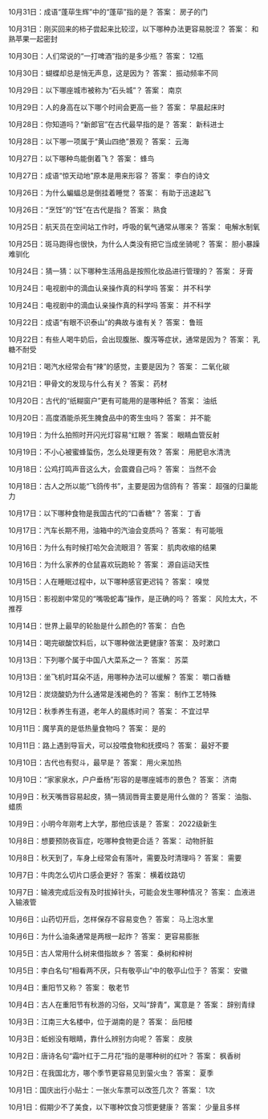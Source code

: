 10月31日：成语“蓬荜生辉”中的“蓬荜”指的是？ 答案： 房子的门 

10月31日：刚买回来的柿子尝起来比较涩，以下哪种办法更容易脱涩？ 答案： 和熟苹果一起密封  

10月30日：人们常说的“一打啤酒”指的是多少瓶？ 答案： 12瓶 

10月30日：蝴蝶却总是悄无声息，这是因为？ 答案： 振动频率不同 

10月29日：以下哪座城市被称为“石头城”？ 答案： 南京 

10月29日：人的身高在以下哪个时间会更高一些？ 答案： 早晨起床时 

10月28日：你知道吗？“新郎官”在古代最早指的是？ 答案： 新科进士 

10月28日：以下哪一项属于“黄山四绝”景观？ 答案： 云海 

10月27日：以下哪种鸟能倒着飞？ 答案： 蜂鸟 

10月27日：成语“惊天动地”原本是用来形容？ 答案： 李白的诗文 

10月26日：为什么蝙蝠总是倒挂着睡觉？ 答案： 有助于迅速起飞 

10月26日：“烹饪”的“饪”在古代是指？ 答案： 熟食 

10月25日：航天员在空间站工作时，呼吸的氧气通常从哪来？ 答案： 电解水制氧 

10月25日：斑马跑得也很快，为什么人类没有把它当成坐骑呢？ 答案： 胆小暴躁难驯化 

10月24日：猜一猜：以下哪种生活用品是按照化妆品进行管理的？ 答案： 牙膏 

10月24日：电视剧中的滴血认亲操作真的科学吗 答案： 并不科学 

10月24日：电视剧中的滴血认亲操作真的科学吗 答案： 并不科学 

10月22日：成语“有眼不识泰山”的典故与谁有关？ 答案： 鲁班 

10月22日：有些人喝牛奶后，会出现腹胀、腹泻等症状，通常是因为？ 答案： 乳糖不耐受 

10月21日：喝汽水经常会有“辣”的感觉，主要是因为？ 答案： 二氧化碳 

10月21日：甲骨文的发现与什么有关？ 答案： 药材 

10月20日：古代的“纸糊窗户”更有可能用的是哪种纸？ 答案： 油纸 

10月20日：高度酒能杀死生腌食品中的寄生虫吗？ 答案： 并不能 

10月19日：为什么拍照时开闪光灯容易“红眼？ 答案： 眼睛血管反射 

10月19日：不小心被蜜蜂蜇伤，怎么处理更有效？ 答案： 用肥皂水清洗 

10月18日：公鸡打鸣声音这么大，会震聋自己吗？ 答案： 当然不会 

10月18日：古人之所以能“飞鸽传书”，主要是因为信鸽有？ 答案： 超强的归巢能力 

10月17日：以下哪种食物是我国古代的“口香糖”？ 答案： 丁香 

10月17日：汽车长期不用，油箱中的汽油会变质吗？ 答案： 有可能哦 

10月16日：为什么有时候打哈欠会流眼泪？ 答案： 肌肉收缩的结果 

10月16日：为什么家养的仓鼠喜欢玩跑轮？ 答案： 源自运动天性 

10月15日：人在睡眠过程中，以下哪种感官更迟钝？ 答案： 嗅觉 

10月15日：影视剧中常见的“嘴吸蛇毒”操作，是正确的吗？ 答案： 风险太大，不推荐 

10月14日：世界上最早的轮胎是什么颜色的? 答案： 白色 

10月14日：喝完碳酸饮料后，以下哪种做法更健康? 答案： 及时漱口 

10月13日：下列哪个属于中国八大菜系之一？ 答案： 苏菜 

10月13日：坐飞机时耳朵不适，用哪种办法可以缓解？ 答案： 嚼口香糖 

10月12日：炭烧酸奶为什么通常是浅褐色的？ 答案： 制作工艺特殊 

10月12日：秋季养生有道，老年人的晨练时间？ 答案： 不宜过早 

10月11日：魔芋真的是低热量食物吗？ 答案： 是的 

10月11日：路上遇到导盲犬，可以投喂食物和抚摸吗？ 答案： 最好不要 

10月10日：古代也有熨斗，最早是？ 答案： 用火来加热 

10月10日：“家家泉水，户户垂杨”形容的是哪座城市的景色？ 答案： 济南 

10月9日：秋天嘴唇容易起皮，猜一猜润唇膏主要是用什么做的？ 答案： 油脂、蜡质 

10月9日：小明今年刚考上大学，那他应该是？ 答案： 2022级新生 

10月8日：想要预防夜盲症，吃哪种食物更合适？ 答案： 动物肝脏 

10月8日：秋天到了，车身上经常会有落叶，需要及时清理吗？ 答案： 需要 

10月7日：牛肉怎么切片口感会更好？ 答案： 横着纹路切 

10月7日：输液完成后没有及时拔掉针头，可能会发生哪种情况？ 答案： 血液进入输液管 

10月6日：山药切开后，怎样保存不容易变色？ 答案： 马上泡水里 

10月6日：为什么油条通常是两根一起炸？ 答案： 更容易膨胀 

10月5日：古人常用什么树来借指故乡？ 答案： 桑树和梓树 

10月5日：李白名句“相看两不厌，只有敬亭山”中的敬亭山位于？ 答案： 安徽 

10月4日：重阳节又称？ 答案： 敬老节 

10月4日：古人在重阳节有秋游的习俗，又叫“辞青”，寓意是？ 答案： 辞别青绿 

10月3日：江南三大名楼中，位于湖南的是？ 答案： 岳阳楼 

10月3日：蚯蚓没有眼睛，靠什么辨别方向呢？ 答案： 皮肤 

10月2日：唐诗名句“霜叶红于二月花”指的是哪种树的红叶？ 答案： 枫香树 

10月2日：在我国北方，哪个季节更容易见到萤火虫？ 答案： 夏季 

10月1日：国庆出行小贴士：一张火车票可以改签几次？ 答案： 1次 

10月1日：假期少不了美食，以下哪种饮食习惯更健康？ 答案： 少量且多样 
